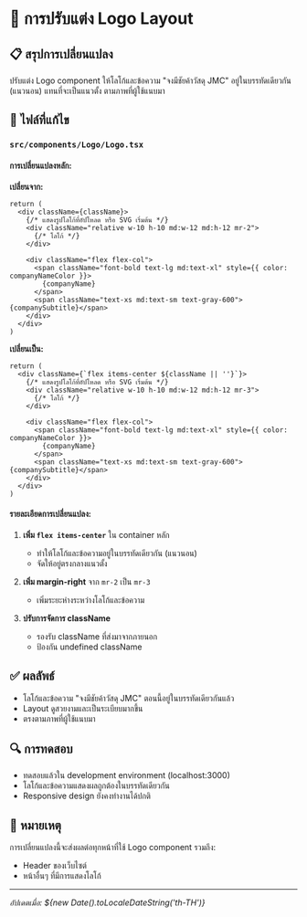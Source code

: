 # 🎨 การปรับแต่ง Logo Layout

## 📋 สรุปการเปลี่ยนแปลง

ปรับแต่ง Logo component ให้โลโก้และข้อความ "จงมีชัยค้าวัสดุ JMC" อยู่ในบรรทัดเดียวกัน (แนวนอน) แทนที่จะเป็นแนวตั้ง ตามภาพที่ผู้ใช้แนบมา

## 🔧 ไฟล์ที่แก้ไข

### `src/components/Logo/Logo.tsx`

#### การเปลี่ยนแปลงหลัก:

**เปลี่ยนจาก:**
```tsx
return (
  <div className={className}>
    {/* แสดงรูปโลโก้ที่อัปโหลด หรือ SVG เริ่มต้น */}
    <div className="relative w-10 h-10 md:w-12 md:h-12 mr-2">
      {/* โลโก้ */}
    </div>

    <div className="flex flex-col">
      <span className="font-bold text-lg md:text-xl" style={{ color: companyNameColor }}>
        {companyName}
      </span>
      <span className="text-xs md:text-sm text-gray-600">{companySubtitle}</span>
    </div>
  </div>
)
```

**เปลี่ยนเป็น:**
```tsx
return (
  <div className={`flex items-center ${className || ''}`}>
    {/* แสดงรูปโลโก้ที่อัปโหลด หรือ SVG เริ่มต้น */}
    <div className="relative w-10 h-10 md:w-12 md:h-12 mr-3">
      {/* โลโก้ */}
    </div>

    <div className="flex flex-col">
      <span className="font-bold text-lg md:text-xl" style={{ color: companyNameColor }}>
        {companyName}
      </span>
      <span className="text-xs md:text-sm text-gray-600">{companySubtitle}</span>
    </div>
  </div>
)
```

#### รายละเอียดการเปลี่ยนแปลง:

1. **เพิ่ม `flex items-center`** ใน container หลัก
   - ทำให้โลโก้และข้อความอยู่ในบรรทัดเดียวกัน (แนวนอน)
   - จัดให้อยู่ตรงกลางแนวตั้ง

2. **เพิ่ม margin-right** จาก `mr-2` เป็น `mr-3`
   - เพิ่มระยะห่างระหว่างโลโก้และข้อความ

3. **ปรับการจัดการ className**
   - รองรับ className ที่ส่งมาจากภายนอก
   - ป้องกัน undefined className

## ✅ ผลลัพธ์

- โลโก้และข้อความ "จงมีชัยค้าวัสดุ JMC" ตอนนี้อยู่ในบรรทัดเดียวกันแล้ว
- Layout ดูสวยงามและเป็นระเบียบมากขึ้น
- ตรงตามภาพที่ผู้ใช้แนบมา

## 🔍 การทดสอบ

- ทดสอบแล้วใน development environment (localhost:3000)
- โลโก้และข้อความแสดงผลถูกต้องในบรรทัดเดียวกัน
- Responsive design ยังคงทำงานได้ปกติ

## 📝 หมายเหตุ

การเปลี่ยนแปลงนี้จะส่งผลต่อทุกหน้าที่ใช้ Logo component รวมถึง:
- Header ของเว็บไซต์
- หน้าอื่นๆ ที่มีการแสดงโลโก้

---
*อัปเดตเมื่อ: ${new Date().toLocaleDateString('th-TH')}* 